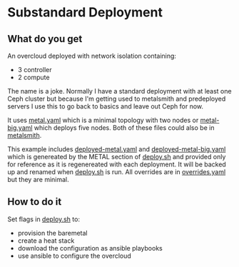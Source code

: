 # Substandard Deployment

## What do you get

An overcloud deployed with network isolation containing:

- 3 controller
- 2 compute

The name is a joke. Normally I have a standard deployment with at
least one Ceph cluster but because I'm getting used to metalsmith
and predeployed servers I use this to go back to basics and leave out
Ceph for now.

It uses [metal.yaml](metal.yaml) which is a minimal topology with two
nodes or [metal-big.yaml](metal-big.yaml) which deploys five nodes.
Both of these files could also be in [metalsmith](../metalsmith). 

This example includes [deployed-metal.yaml](deployed-metal.yaml) and
[deployed-metal-big.yaml](deployed-metal-big.yaml) which is genereated
by the  METAL section of [deploy.sh](deploy.sh) and provided only for 
reference as it is regenereated with each deployment. It will be
backed up and renamed when [deploy.sh](deploy.sh) is run. All
overrides are in [overrides.yaml](overrides.yaml) but they are
minimal.

## How to do it

Set flags in [deploy.sh](deploy.sh) to: 

- provision the baremetal
- create a heat stack
- download the configuration as ansible playbooks
- use ansible to configure the overcloud

